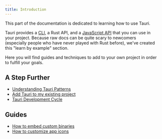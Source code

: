 ```yaml
---
title: Introduction
---
```


This part of the documentation is dedicated to learning how to use Tauri.

Tauri provides a [CLI](/docs/api/cli), a Rust API, and a [JavaScript API](/docs/api/js) that you can use in your project. Because raw docs can be quite scary to newcomers (especially people who have never played with Rust before), we've created this "learn by example" section.

Here you will find guides and techniques to add to your own project in order to fulfill your goals.

## A Step Further

- [Understanding Tauri Patterns](/docs/usage/patterns/about-patterns)
- [Add Tauri to my existing project](/docs/usage/development/integration)
- [Tauri Development Cycle](/docs/usage/development/development)

## Guides

- [How to embed custom binaries](/docs/usage/guides/bundler/sidecar)
- [How to customize app icons](/docs/usage/guides/visual/icons)
